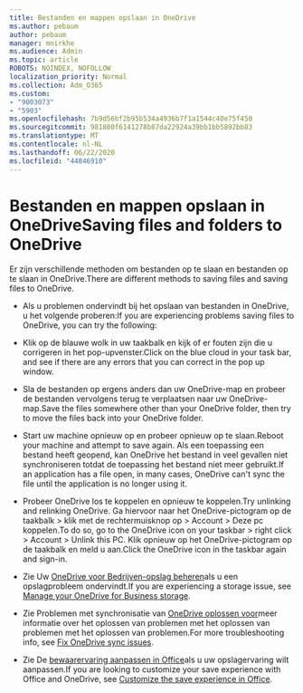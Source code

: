 ```yaml
---
title: Bestanden en mappen opslaan in OneDrive
ms.author: pebaum
author: pebaum
manager: mnirkhe
ms.audience: Admin
ms.topic: article
ROBOTS: NOINDEX, NOFOLLOW
localization_priority: Normal
ms.collection: Adm_O365
ms.custom:
- "9003073"
- "5903"
ms.openlocfilehash: 7b9d56bf2b95b534a4936b7f1a1544c40e75f450
ms.sourcegitcommit: 981880f6141278b87da22924a39bb1bb5892bb83
ms.translationtype: MT
ms.contentlocale: nl-NL
ms.lasthandoff: 06/22/2020
ms.locfileid: "44846910"
---
```

# <a name="saving-files-and-folders-to-onedrive"></a><span data-ttu-id="9f682-102">Bestanden en mappen opslaan in OneDrive</span><span class="sxs-lookup"><span data-stu-id="9f682-102">Saving files and folders to OneDrive</span></span>

<span data-ttu-id="9f682-103">Er zijn verschillende methoden om bestanden op te slaan en bestanden op te slaan in OneDrive.</span><span class="sxs-lookup"><span data-stu-id="9f682-103">There are different methods to saving files and saving files to OneDrive.</span></span>

- <span data-ttu-id="9f682-104">Als u problemen ondervindt bij het opslaan van bestanden in OneDrive, u het volgende proberen:</span><span class="sxs-lookup"><span data-stu-id="9f682-104">If you are experiencing problems saving files to OneDrive, you can try the following:</span></span>

- <span data-ttu-id="9f682-105">Klik op de blauwe wolk in uw taakbalk en kijk of er fouten zijn die u corrigeren in het pop-upvenster.</span><span class="sxs-lookup"><span data-stu-id="9f682-105">Click on the blue cloud in your task bar, and see if there are any errors that you can correct in the pop up window.</span></span>
- <span data-ttu-id="9f682-106">Sla de bestanden op ergens anders dan uw OneDrive-map en probeer de bestanden vervolgens terug te verplaatsen naar uw OneDrive-map.</span><span class="sxs-lookup"><span data-stu-id="9f682-106">Save the files somewhere other than your OneDrive folder, then try to move the files back into your OneDrive folder.</span></span>
- <span data-ttu-id="9f682-107">Start uw machine opnieuw op en probeer opnieuw op te slaan.</span><span class="sxs-lookup"><span data-stu-id="9f682-107">Reboot your machine and attempt to save again.</span></span> <span data-ttu-id="9f682-108">Als een toepassing een bestand heeft geopend, kan OneDrive het bestand in veel gevallen niet synchroniseren totdat de toepassing het bestand niet meer gebruikt.</span><span class="sxs-lookup"><span data-stu-id="9f682-108">If an application has a file open, in many cases, OneDrive can't sync the file until the application is no longer using it.</span></span>
- <span data-ttu-id="9f682-109">Probeer OneDrive los te koppelen en opnieuw te koppelen.</span><span class="sxs-lookup"><span data-stu-id="9f682-109">Try unlinking and relinking OneDrive.</span></span> <span data-ttu-id="9f682-110">Ga hiervoor naar het OneDrive-pictogram op de taakbalk > klik met de rechtermuisknop op > Account > Deze pc koppelen.</span><span class="sxs-lookup"><span data-stu-id="9f682-110">To do so, go to the OneDrive icon on your taskbar > right click > Account > Unlink this PC.</span></span> <span data-ttu-id="9f682-111">Klik opnieuw op het OneDrive-pictogram op de taakbalk en meld u aan.</span><span class="sxs-lookup"><span data-stu-id="9f682-111">Click the OneDrive icon in the taskbar again and sign-in.</span></span>
- <span data-ttu-id="9f682-112">Zie Uw [OneDrive voor Bedrijven-opslag beheren](https://support.microsoft.com/office/31519161-059c-4764-b6f8-f5cd29f7fe68)als u een opslagprobleem ondervindt.</span><span class="sxs-lookup"><span data-stu-id="9f682-112">If you are experiencing a storage issue, see  [Manage your OneDrive for Business storage](https://support.microsoft.com/office/31519161-059c-4764-b6f8-f5cd29f7fe68).</span></span>
- <span data-ttu-id="9f682-113">Zie Problemen met synchronisatie van [OneDrive oplossen voor](https://docs.microsoft.com/alchemyinsights/fix-onedrive-sync-issues)meer informatie over het oplossen van problemen met het oplossen van problemen met het oplossen van problemen.</span><span class="sxs-lookup"><span data-stu-id="9f682-113">For more troubleshooting info, see  [Fix OneDrive sync issues](https://docs.microsoft.com/alchemyinsights/fix-onedrive-sync-issues).</span></span>  
- <span data-ttu-id="9f682-114">Zie De [bewaarervaring aanpassen in Office](https://support.microsoft.com/office/786200a7-f5f2-4d26-a3ae-b78c60dd5d3b)als u uw opslagervaring wilt aanpassen.</span><span class="sxs-lookup"><span data-stu-id="9f682-114">If you are looking to customize your save experience with Office and OneDrive, see  [Customize the save experience in Office](https://support.microsoft.com/office/786200a7-f5f2-4d26-a3ae-b78c60dd5d3b).</span></span>
